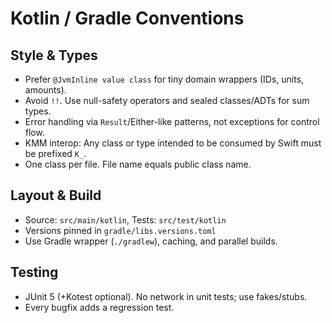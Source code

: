 # Kotlin / Gradle Conventions

## Style & Types
- Prefer `@JvmInline value class` for tiny domain wrappers (IDs, units, amounts).
- Avoid `!!`. Use null-safety operators and sealed classes/ADTs for sum types.
- Error handling via `Result`/Either-like patterns, not exceptions for control flow.
- KMM interop: Any class or type intended to be consumed by Swift must be prefixed `K_`.
- One class per file. File name equals public class name.

## Layout & Build
- Source: `src/main/kotlin`, Tests: `src/test/kotlin`
- Versions pinned in `gradle/libs.versions.toml`
- Use Gradle wrapper (`./gradlew`), caching, and parallel builds.

## Testing
- JUnit 5 (+Kotest optional). No network in unit tests; use fakes/stubs.
- Every bugfix adds a regression test.
